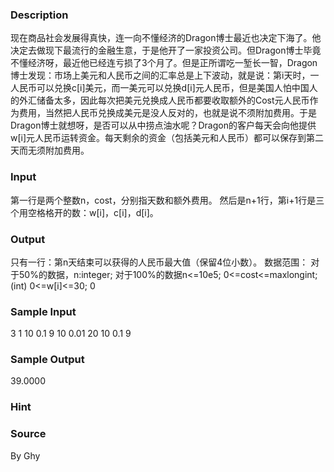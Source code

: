 
### Description
现在商品社会发展得真快，连一向不懂经济的Dragon博士最近也决定下海了。他决定去做现下最流行的金融生意，于是他开了一家投资公司。但Dragon博士毕竟不懂经济呀，最近他已经连亏损了3个月了。但是正所谓吃一堑长一智，Dragon博士发现：市场上美元和人民币之间的汇率总是上下波动，就是说：第i天时，一人民币可以兑换c[i]美元，而一美元可以兑换d[i]元人民币，但是美国人怕中国人的外汇储备太多，因此每次把美元兑换成人民币都要收取额外的Cost元人民币作为费用，当然把人民币兑换成美元是没人反对的，也就是说不须附加费用。于是Dragon博士就想呀，是否可以从中捞点油水呢？Dragon的客户每天会向他提供w[i]元人民币运转资金。每天剩余的资金（包括美元和人民币）都可以保存到第二天而无须附加费用。
### Input
第一行是两个整数n，cost，分别指天数和额外费用。 然后是n+1行，第i+1行是三个用空格格开的数：w[i]，c[i]，d[i]。
### Output
只有一行：第n天结束可以获得的人民币最大值（保留4位小数）。  数据范围： 对于50%的数据，n:integer; 对于100%的数据n<=10e5; 0<=cost<=maxlongint;(int) 0<=w[i]<=30; 0
### Sample Input
3 1
10 0.1 9
10 0.01 20
10 0.1 9


### Sample Output
39.0000

### Hint

### Source
By Ghy